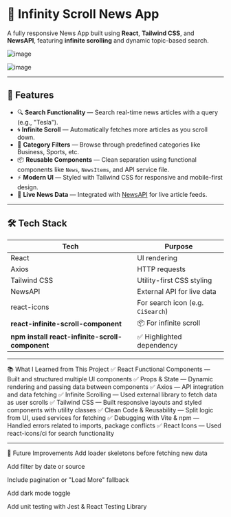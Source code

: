 # 📰 Infinity Scroll News App

A fully responsive News App built using **React**, **Tailwind CSS**, and **NewsAPI**, featuring **infinite scrolling** and dynamic topic-based search.

![image](https://github.com/user-attachments/assets/4baec9a7-1be5-422f-97ed-f59cfbb07cdc)


![image](https://github.com/user-attachments/assets/76790206-6d9d-4094-99a4-c0bc08a68d42)




---

## 🚀 Features

- 🔍 **Search Functionality** — Search real-time news articles with a query (e.g., "Tesla").
- 🌀 **Infinite Scroll** — Automatically fetches more articles as you scroll down.
- 🎯 **Category Filters** — Browse through predefined categories like Business, Sports, etc.
- 📦 **Reusable Components** — Clean separation using functional components like `News`, `NewsItems`, and API service file.
- ⚡ **Modern UI** — Styled with Tailwind CSS for responsive and mobile-first design.
- 🔗 **Live News Data** — Integrated with [NewsAPI](https://newsapi.org/) for live article feeds.

---

## 🛠️ Tech Stack

| Tech         | Purpose                       |
|--------------|-------------------------------|
| React        | UI rendering                  |
| Axios        | HTTP requests                 |
| Tailwind CSS | Utility-first CSS styling     |
| NewsAPI      | External API for live data    |
| react-icons  | For search icon (e.g. `CiSearch`) |
| **react-infinite-scroll-component** | 📦 For infinite scroll |
| **npm install react-infinite-scroll-component** | ✅ Highlighted dependency |

---



📚 What I Learned from This Project
✅ React Functional Components — Built and structured multiple UI components
✅ Props & State — Dynamic rendering and passing data between components
✅ Axios — API integration and data fetching
✅ Infinite Scrolling — Used external library to fetch data as user scrolls
✅ Tailwind CSS — Built responsive layouts and styled components with utility classes
✅ Clean Code & Reusability — Split logic from UI, used services for fetching
✅ Debugging with Vite & npm — Handled errors related to imports, package conflicts
✅ React Icons — Used react-icons/ci for search functionality


---

📌 Future Improvements
Add loader skeletons before fetching new data

Add filter by date or source

Include pagination or "Load More" fallback

Add dark mode toggle

Add unit testing with Jest & React Testing Library
